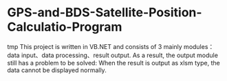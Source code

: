# GPS-and-BDS-Satellite-Position-Calculatio-Program
tmp
This project is written in VB.NET and consists of 3 mainly modules：data input、data processing、result output.
As a result, the output module still has a problem to be solved:
When the result is output as xlsm type, the data cannot be displayed normally.
